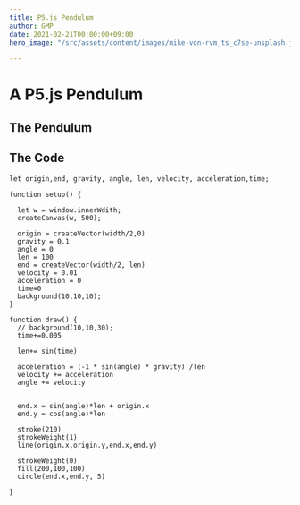 ```yaml
---
title: P5.js Pendulum
author: GMP
date: 2021-02-21T00:00:00+09:00
hero_image: "/src/assets/content/images/mike-von-rvm_ts_c7se-unsplash.jpg"

---
```

<script src="https://cdn.jsdelivr.net/npm/p5@1.2.0/lib/p5.js"></script>

# A P5.js Pendulum

## The Pendulum

<script type="text/javascript" defer>

let origin,end, gravity, angle, len, velocity, acceleration,time;

function setup() {

let w = window.innerWdith;

createCanvas(w, 500);

origin = createVector(width/2,0)

gravity = 0.1

angle = 0

len = 100

end = createVector(width/2, len)

velocity = 0.01

acceleration = 0

time=0

background(10,10,10);

}

function draw() {

// background(10,10,30);

time+=0.005

len+= sin(time)

acceleration = (-1 * sin(angle) * gravity) /len

velocity += acceleration

angle += velocity

end.x = sin(angle)*len + origin.x

end.y = cos(angle)*len

stroke(210)

strokeWeight(1)

line(origin.x,origin.y,end.x,end.y)

strokeWeight(0)

fill(200,100,100)

circle(end.x,end.y, 5)

}

</script>

## The Code

    let origin,end, gravity, angle, len, velocity, acceleration,time;
    
    function setup() {
    
      let w = window.innerWdith;
      createCanvas(w, 500);
      
      origin = createVector(width/2,0)
      gravity = 0.1
      angle = 0
      len = 100
      end = createVector(width/2, len)
      velocity = 0.01
      acceleration = 0
      time=0
      background(10,10,10);
    }
    
    function draw() {
      // background(10,10,30);
      time+=0.005
      
      len+= sin(time)
      
      acceleration = (-1 * sin(angle) * gravity) /len
      velocity += acceleration
      angle += velocity
    
      
      end.x = sin(angle)*len + origin.x
      end.y = cos(angle)*len
      
      stroke(210)
      strokeWeight(1)
      line(origin.x,origin.y,end.x,end.y)  
      
      strokeWeight(0)
      fill(200,100,100)
      circle(end.x,end.y, 5)
      
    }